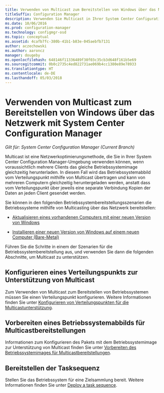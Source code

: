 ```yaml
---
title: Verwenden von Multicast zum Bereitstellen von Windows über das Netzwerk
titleSuffix: Configuration Manager
description: Verwenden Sie Multicast in Ihrer System Center Configuration Manager-Umgebung, damit mehrere Computer gleichzeitig das Betriebssystemimage herunterladen können.
ms.date: 10/06/2016
ms.prod: configuration-manager
ms.technology: configmgr-osd
ms.topic: conceptual
ms.assetid: 4cafb7fc-380b-41b1-b83e-045aebfb7131
author: aczechowski
ms.author: aaroncz
manager: dougeby
ms.openlocfilehash: 648146f11336489f30f03c35cb3d648f161b5e69
ms.sourcegitcommit: 0b0c2735c4ed822731ae069b4cc1380e89e78933
ms.translationtype: HT
ms.contentlocale: de-DE
ms.lasthandoff: 05/03/2018
---
```

# <a name="use-multicast-to-deploy-windows-over-the-network-with-system-center-configuration-manager"></a>Verwenden von Multicast zum Bereitstellen von Windows über das Netzwerk mit System Center Configuration Manager

*Gilt für: System Center Configuration Manager (Current Branch)*

Multicast ist eine Netzwerkoptimierungsmethode, die Sie in Ihrer System Center Configuration Manager-Umgebung verwenden können, wenn voraussichtlich mehrere Clients das gleiche Betriebssystemimage gleichzeitig herunterladen. In diesem Fall wird das Betriebssystemabbild vom Verteilungspunkt mithilfe von Multicast übertragen und kann von mehreren Computern gleichzeitig heruntergeladen werden, anstatt dass vom Verteilungspunkt über jeweils eine separate Verbindung Kopien der Daten an jeden Client gesendet werden.  

 Sie können in den folgenden Betriebssystembereitstellungsszenarien die Betriebssysteme mithilfe von Multicasting über das Netzwerk bereitstellen:  

-   [Aktualisieren eines vorhandenen Computers mit einer neuen Version von Windows](refresh-an-existing-computer-with-a-new-version-of-windows.md)  

-   [Installieren einer neuen Version von Windows auf einem neuen Computer (Bare-Metal)](install-new-windows-version-new-computer-bare-metal.md)  

 Führen Sie die Schritte in einem der Szenarien für die Betriebssystembereitstellung aus, und verwenden Sie dann die folgenden Abschnitte, um Multicast zu unterstützen.  

##  <a name="BKMK_Configure"></a> Konfigurieren eines Verteilungspunkts zur Unterstützung von Multicast  
 Zum Verwenden von Multicast zum Bereitstellen von Betriebssystemen müssen Sie einen Verteilungspunkt konfigurieren. Weitere Informationen finden Sie unter [Konfigurieren von Verteilungspunkten für die Multicastunterstützung](../get-started/prepare-site-system-roles-for-operating-system-deployments.md#BKMK_DPMulticast).  

## <a name="prepare-an-operating-system-image-for-multicast-deployments"></a>Vorbereiten eines Betriebssystemabbilds für Multicastbereitstellungen  
 Informationen zum Konfigurieren des Pakets mit dem Betriebssystemimage zur Unterstützung von Multicast finden Sie unter [Vorbereiten des Betriebssystemimages für Multicastbereitstellungen](../get-started/manage-operating-system-images.md#BKMK_OSImageMulticast).  

##  <a name="BKMK_Deploy"></a> Bereitstellen der Tasksequenz  
 Stellen Sie das Betriebssystem für eine Zielsammlung bereit. Weitere Informationen finden Sie unter [Deploy a task sequence](manage-task-sequences-to-automate-tasks.md#BKMK_DeployTS).  
